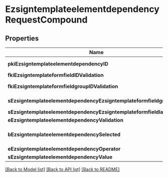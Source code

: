 # EzsigntemplateelementdependencyRequestCompound

## Properties
Name | Type | Description | Notes
------------ | ------------- | ------------- | -------------
**pkiEzsigntemplateelementdependencyID** | **NSNumber*** | The unique ID of the Ezsigntemplateelementdependency | [optional] 
**fkiEzsigntemplateformfieldIDValidation** | **NSNumber*** | The unique ID of the Ezsigntemplateformfield | [optional] 
**fkiEzsigntemplateformfieldgroupIDValidation** | **NSNumber*** | The unique ID of the Ezsigntemplateformfieldgroup | [optional] 
**sEzsigntemplateelementdependencyEzsigntemplateformfieldgrouplabel** | **NSString*** | The Label for the Ezsigntemplateformfieldgroup | [optional] 
**sEzsigntemplateelementdependencyEzsigntemplateformfieldlabel** | **NSString*** | The Label for the Ezsigntemplateformfield | [optional] 
**eEzsigntemplateelementdependencyValidation** | [**FieldEEzsigntemplateelementdependencyValidation***](FieldEEzsigntemplateelementdependencyValidation.md) |  | 
**bEzsigntemplateelementdependencySelected** | **NSNumber*** | Whether if it&#39;s selected or not when using eEzsigntemplateelementdependencyValidation &#x3D; Selected | [optional] 
**eEzsigntemplateelementdependencyOperator** | [**FieldEEzsigntemplateelementdependencyOperator***](FieldEEzsigntemplateelementdependencyOperator.md) |  | [optional] 
**sEzsigntemplateelementdependencyValue** | **NSString*** | The value of the Ezsignelementdependency | [optional] 

[[Back to Model list]](../README.md#documentation-for-models) [[Back to API list]](../README.md#documentation-for-api-endpoints) [[Back to README]](../README.md)


